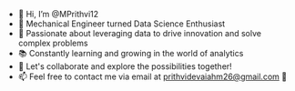 - 👋 Hi, I’m @MPrithvi12
- 🚀 Mechanical Engineer turned Data Science Enthusiast
- 🌱 Passionate about leveraging data to drive innovation and solve complex problems
- 📚 Constantly learning and growing in the world of analytics
- 🤝 Let's collaborate and explore the possibilities together! 
- 📫 Feel free to contact me via email at prithvidevaiahm26@gmail.com 📧
